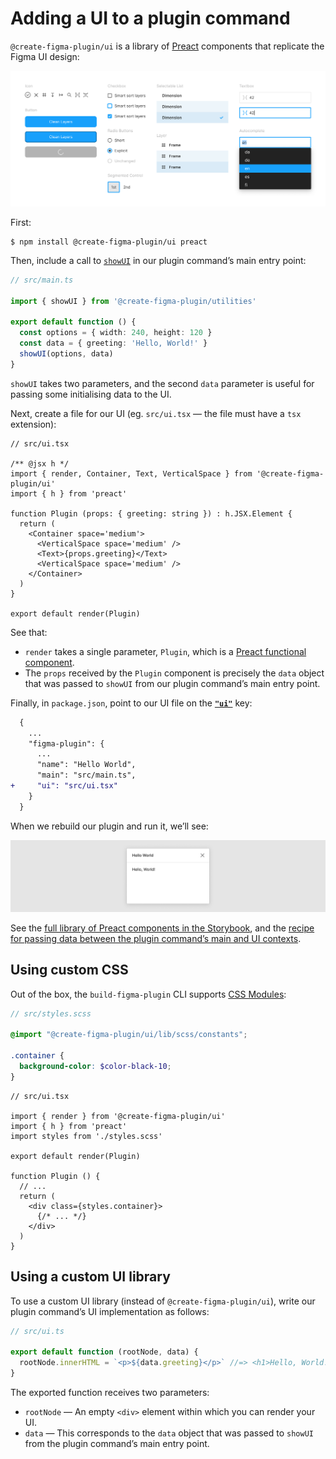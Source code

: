 # Adding a UI to a plugin command

`@create-figma-plugin/ui` is a library of [Preact](https://preactjs.com/) components that replicate the Figma UI design:

[![UI components from `@create-figma-plugin/ui`: Icon, Button, Checkbox, Radio Buttons, Segmented Control, Selectable List, Layer, Textbox, Autocomplete](/media/ui-figma-components.png)](https://yuanqing.github.io/create-figma-plugin/)

First:

```
$ npm install @create-figma-plugin/ui preact
```

Then, include a call to [`showUI`](/docs/utilities/modules/_ui_.md#showui) in our plugin command’s main entry point:

```ts
// src/main.ts

import { showUI } from '@create-figma-plugin/utilities'

export default function () {
  const options = { width: 240, height: 120 }
  const data = { greeting: 'Hello, World!' }
  showUI(options, data)
}
```

`showUI` takes two parameters, and the second `data` parameter is useful for passing some initialising data to the UI.

Next, create a file for our UI (eg. `src/ui.tsx` — the file must have a `tsx` extension):

```tsx
// src/ui.tsx

/** @jsx h */
import { render, Container, Text, VerticalSpace } from '@create-figma-plugin/ui'
import { h } from 'preact'

function Plugin (props: { greeting: string }) : h.JSX.Element {
  return (
    <Container space='medium'>
      <VerticalSpace space='medium' />
      <Text>{props.greeting}</Text>
      <VerticalSpace space='medium' />
    </Container>
  )
}

export default render(Plugin)
```

See that:

- `render` takes a single parameter, `Plugin`, which is a [Preact functional component](https://preactjs.com/guide/v10/components#functional-components).
- The `props` received by the `Plugin` component is precisely the `data` object that was passed to `showUI` from our plugin command’s main entry point.

Finally, in `package.json`, point to our UI file on the [**`"ui"`**](/docs/configuration.md#ui) key:

```diff
  {
    ...
    "figma-plugin": {
      ...
      "name": "Hello World",
      "main": "src/main.ts",
+     "ui": "src/ui.tsx"
    }
  }
```

When we rebuild our plugin and run it, we’ll see:

![Figma plugin UI modal containing a “Hello, World” message in the Figma UI style](/media/ui-hello-world-figma.png)

See the [full library of Preact components in the Storybook](https://yuanqing.github.io/create-figma-plugin/), and the [recipe for passing data between the plugin command’s main and UI contexts](/docs/recipes/data-passing.md#readme).

## Using custom CSS

Out of the box, the `build-figma-plugin` CLI supports [CSS Modules](https://github.com/css-modules/css-modules):

```scss
// src/styles.scss

@import "@create-figma-plugin/ui/lib/scss/constants";

.container {
  background-color: $color-black-10;
}
```

```tsx
// src/ui.tsx

import { render } from '@create-figma-plugin/ui'
import { h } from 'preact'
import styles from './styles.scss'

export default render(Plugin)

function Plugin () {
  // ...
  return (
    <div class={styles.container}>
      {/* ... */}
    </div>
  )
}
```

## Using a custom UI library

To use a custom UI library (instead of `@create-figma-plugin/ui`), write our plugin command’s UI implementation as follows:

```ts
// src/ui.ts

export default function (rootNode, data) {
  rootNode.innerHTML = `<p>${data.greeting}</p>` //=> <h1>Hello, World!</h1>
}
```

The exported function receives two parameters:
- `rootNode` — An empty `<div>` element within which you can render your UI.
- `data` — This corresponds to the `data` object that was passed to `showUI` from the plugin command’s main entry point.
